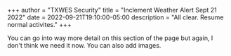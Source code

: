 +++
author = "TXWES Security"
title = "Inclement Weather Alert Sept 21 2022"
date = 2022-09-21T19:10:00-05:00
description = "All clear. Resume normal activites."
+++

You can go into way more detail on this section of the page but again, I don't think we need it now. You can also add images.
